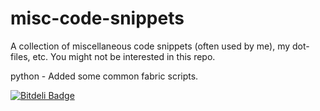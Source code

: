 misc-code-snippets
==================

A collection of miscellaneous code snippets (often used by me), my dot-files, etc. You might not be interested in this repo.

python - Added some common fabric scripts.


[![Bitdeli Badge](https://d2weczhvl823v0.cloudfront.net/dhilipsiva/misc-code-snippets/trend.png)](https://bitdeli.com/free "Bitdeli Badge")

